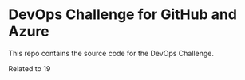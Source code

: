 # DevOps Challenge for GitHub and Azure

This repo contains the source code for the DevOps Challenge.


Related to 19
